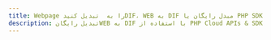 ---title: Webpage را به  تبدیل کنیدDIF، WEB به DIF مبدل رایگان یا PHP SDKdescription: تبدیل رایگانWEB به DIF با استفاده از PHP Cloud APIs & SDK همچنین اسناد PDF را در Cloud ایجاد، ویرایش و رندر کنید.---